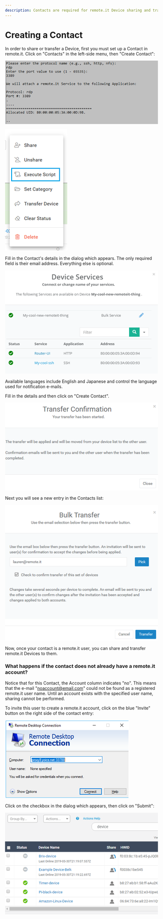 ```yaml
---
description: Contacts are required for remote.it Device sharing and transfer.
---
```


# Creating a Contact

In order to share or transfer a Device, first you must set up a Contact in remote.it. Click on "Contacts" in the left-side menu, then "Create Contact":

![](../../.gitbook/assets/image%20%28424%29.png)

![](../../.gitbook/assets/image%20%28493%29.png)

Fill in the Contact's details in the dialog which appears.  The only required field is their email address. Everything else is optional.

![](../../.gitbook/assets/image%20%28138%29.png)

Available languages include English and Japanese and control the language used for notification e-mails.

Fill in the details and then click on "Create Contact".  

![](../../.gitbook/assets/image%20%28268%29.png)

Next you will see a new entry in the Contacts list:

![](../../.gitbook/assets/image%20%28120%29.png)

Now, once your contact is a remote.it user, you can share and transfer remote.it Devices to them.

### What happens if the contact does not already have a remote.it account?

Notice that for this Contact, the Account column indicates "no".  This means that the e-mail "noaccount@email.com" could not be found as a registered remote.it user name.  Until an account exists with the specified user name, sharing cannot be performed.

To invite this user to create a remote.it account, click on the blue "Invite" button on the right side of the contact entry:

![](../../.gitbook/assets/image%20%28101%29.png)

Click on the checkbox in the dialog which appears, then click on "Submit":

![](../../.gitbook/assets/image%20%2826%29.png)

